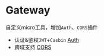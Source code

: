 # Gateway

自定义micro工具，增加`Auth`、`CORS`插件

- 认证&鉴权`JWT`+`Casbin` [Auth](https://github.com/hb-go/micro-plugins/tree/master/micro/auth)
- 跨域支持 [CORS](https://github.com/hb-go/micro-plugins/tree/master/micro/cors)
